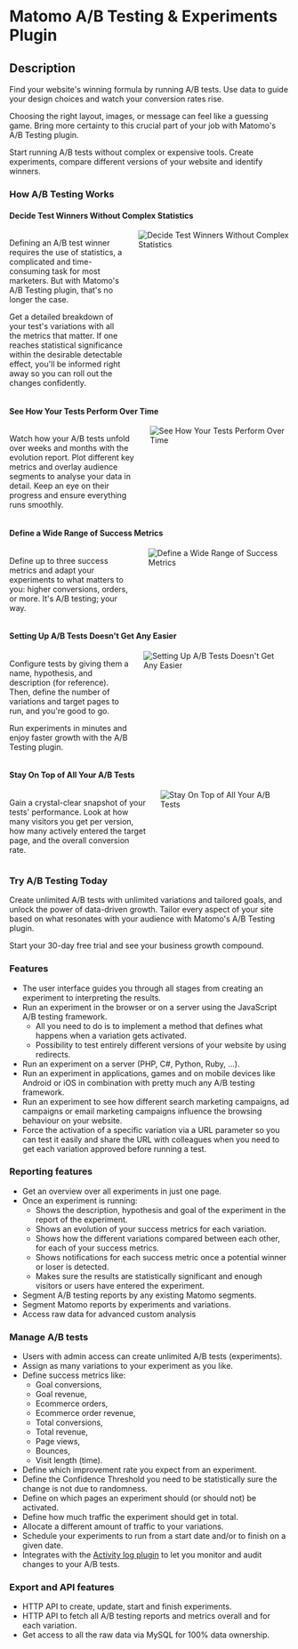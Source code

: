 # Matomo A/B Testing & Experiments Plugin

## Description

Find your website's winning formula by running A/B tests. ​​Use data to guide your design choices and watch your conversion rates rise.

Choosing the right layout, images, or message can feel like a guessing game. Bring more certainty to this crucial part of your job with Matomo's A/B Testing plugin.

Start running A/B tests without complex or expensive tools. Create experiments, compare different versions of your website and identify winners.

### How A/B Testing Works

#### Decide Test Winners Without Complex Statistics

<div class="main-div-readme" style="display: flex;height: auto;">
<div class="left-div-readme" style="width: 50%;">
<p>Defining an A/B test winner requires the use of statistics, a complicated and time-consuming task for most marketers. But with Matomo's A/B Testing plugin, that's no longer the case.</p>
<p>Get a detailed breakdown of your test's variations with all the metrics that matter. If one reaches statistical significance within the desirable detectable effect, you'll be informed right away so you can roll out the changes confidently.</p>
</div>
<div class="right-div-readme" style="flex-grow: 1;">
<img src="https://plugins.matomo.org/img/AbTesting/image1.png" style="margin-left: 24px;" alt="Decide Test Winners Without Complex Statistics">
</div>
</div>

#### See How Your Tests Perform Over Time

<div class="main-div-readme" style="display: flex;height: auto;">
<div class="left-div-readme" style="width: 50%;">
<p>Watch how your A/B tests unfold over weeks and months with the evolution report. Plot different key metrics and overlay audience segments to analyse your data in detail. Keep an eye on their progress and ensure everything runs smoothly.</p>
</div>
<div class="right-div-readme" style="flex-grow: 1;">
<img src="https://plugins.matomo.org/img/AbTesting/image2.gif" style="margin-left: 24px;" alt="See How Your Tests Perform Over Time">
</div>
</div>

#### Define a Wide Range of Success Metrics

<div class="main-div-readme" style="display: flex;height: auto;">
<div class="left-div-readme" style="width: 50%;">
<p>Define up to three success metrics and adapt your experiments to what matters to you: higher conversions, orders, or more. It's A/B testing; your way.</p>
</div>
<div class="right-div-readme" style="flex-grow: 1;">
<img src="https://plugins.matomo.org/img/AbTesting/image3.png" style="margin-left: 24px;" alt="Define a Wide Range of Success Metrics">
</div>
</div>

#### Setting Up A/B Tests Doesn't Get Any Easier

<div class="main-div-readme" style="display: flex;height: auto;">
<div class="left-div-readme" style="width: 50%;">
<p>Configure tests by giving them a name, hypothesis, and description (for reference). Then, define the number of variations and target pages to run, and you're good to go.</p>
<p>Run experiments in minutes and enjoy faster growth with the A/B Testing plugin.</p>
</div>
<div class="right-div-readme" style="flex-grow: 1;">
<img src="https://plugins.matomo.org/img/AbTesting/image4.png" style="margin-left: 24px;" alt="Setting Up A/B Tests Doesn't Get Any Easier">
</div>
</div>

#### Stay On Top of All Your A/B Tests

<div class="main-div-readme" style="display: flex;height: auto;">
<div class="left-div-readme" style="width: 50%;">
<p>Gain a crystal-clear snapshot of your tests' performance. Look at how many visitors you get per version, how many actively entered the target page, and the overall conversion rate.</p>
</div>
<div class="right-div-readme" style="flex-grow: 1;">
<img src="https://plugins.matomo.org/img/AbTesting/image5.jpg" style="margin-left: 24px;" alt="Stay On Top of All Your A/B Tests">
</div>
</div>

### Try A/B Testing Today

Create unlimited A/B tests with unlimited variations and tailored goals, and unlock the power of data-driven growth. Tailor every aspect of your site based on what resonates with your audience with Matomo's A/B Testing plugin.

Start your 30-day free trial and see your business growth compound.

### Features

* The user interface guides you through all stages from creating an experiment to interpreting the results.
* Run an experiment in the browser or on a server using the JavaScript A/B testing framework.
    * All you need to do is to implement a method that defines what happens when a variation gets activated.
    * Possibility to test entirely different versions of your website by using redirects.
* Run an experiment on a server (PHP, C#, Python, Ruby, ...).
* Run an experiment in applications, games and on mobile devices like Android or iOS in combination with pretty much any A/B testing framework.
* Run an experiment to see how different search marketing campaigns, ad campaigns or email marketing campaigns influence the browsing behaviour on your website.
* Force the activation of a specific variation via a URL parameter so you can test it easily and share the URL with colleagues when you need to get each variation approved before running a test.

### Reporting features

* Get an overview over all experiments in just one page.
* Once an experiment is running:
    * Shows the description, hypothesis and goal of the experiment in the report of the experiment.
    * Shows an evolution of your success metrics for each variation.
    * Shows how the different variations compared between each other, for each of your success metrics.
    * Shows notifications for each success metric once a potential winner or loser is detected.
    * Makes sure the results are statistically significant and enough visitors or users have entered the experiment.
* Segment A/B testing reports by any existing Matomo segments.
* Segment Matomo reports by experiments and variations.
* Access raw data for advanced custom analysis

### Manage A/B tests

* Users with admin access can create unlimited A/B tests (experiments).
* Assign as many variations to your experiment as you like.
* Define success metrics like:
    * Goal conversions,
    * Goal revenue,
    * Ecommerce orders,
    * Ecommerce order revenue,
    * Total conversions,
    * Total revenue,
    * Page views,
    * Bounces,
    * Visit length (time).
* Define which improvement rate you expect from an experiment.
* Define the Confidence Threshold you need to be statistically sure the change is not due to randomness.
* Define on which pages an experiment should (or should not) be activated.
* Define how much traffic the experiment should get in total.
* Allocate a different amount of traffic to your variations.
* Schedule your experiments to run from a start date and/or to finish on a given date.
* Integrates with the [Activity log plugin](https://plugins.matomo.org/ActivityLog) to let you monitor and audit changes to your A/B tests.

### Export and API features

* HTTP API to create, update, start and finish experiments.
* HTTP API to fetch all A/B testing reports and metrics overall and for each variation.
* Get access to all the raw data via MySQL for 100% data ownership.